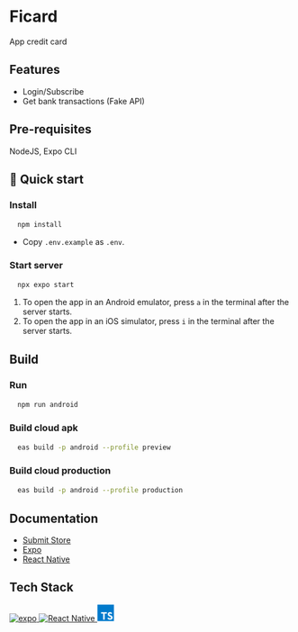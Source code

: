 # Ficard
App credit card

## Features

- Login/Subscribe
- Get bank transactions (Fake API)

## Pre-requisites

NodeJS, Expo CLI

## 🚀 Quick start

### Install

```bash
  npm install
```

- Copy `.env.example` as `.env`.

### Start server

```bash
  npx expo start
```

1. To open the app in an Android emulator, press `a` in the terminal after the server starts.
2. To open the app in an iOS simulator, press `i` in the terminal after the server starts.

## Build

### Run

```bash
  npm run android
```

### Build cloud apk

```bash
  eas build -p android --profile preview
```

### Build cloud production

```bash
  eas build -p android --profile production
```

## Documentation
 
- [Submit Store](https://docs.expo.dev/submit/introduction)
- [Expo](https://docs.expo.dev)
- [React Native](https://reactnative.dev)

## Tech Stack

<p align="left">
  <a href="https://expo.dev" target="_blank" rel="noreferrer"> <img src="https://static.expo.dev/static/favicons/favicon-light-48x48.png" alt="expo" title="expo" width="30" height="30"/> </a>
  <a href="https://reactnative.dev" target="_blank" rel="noreferrer"> <img src="https://upload.wikimedia.org/wikipedia/commons/a/a7/React-icon.svg" alt="React Native" title="React Native" width="30" height="30"/> </a>
  <a href="https://www.typescriptlang.org/" target="_blank" rel="noreferrer"> <img src="https://raw.githubusercontent.com/devicons/devicon/master/icons/typescript/typescript-original.svg" alt="typescript" title="TypeScript" width="30" height="30"/> </a>
</p>
